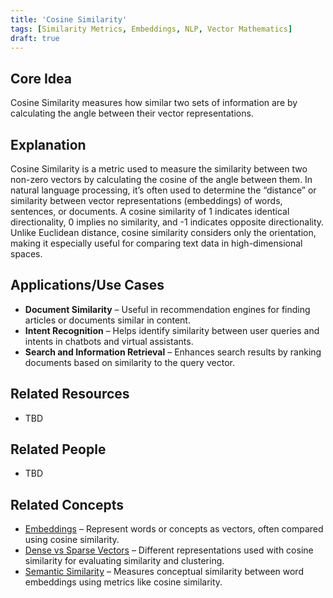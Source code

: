 ```yaml
---
title: 'Cosine Similarity'
tags: [Similarity Metrics, Embeddings, NLP, Vector Mathematics]
draft: true
---
```


## Core Idea
Cosine Similarity measures how similar two sets of information are by calculating the angle between their vector representations.

## Explanation
Cosine Similarity is a metric used to measure the similarity between two non-zero vectors by calculating the cosine of the angle between them. In natural language processing, it’s often used to determine the “distance” or similarity between vector representations (embeddings) of words, sentences, or documents. A cosine similarity of 1 indicates identical directionality, 0 implies no similarity, and -1 indicates opposite directionality. Unlike Euclidean distance, cosine similarity considers only the orientation, making it especially useful for comparing text data in high-dimensional spaces.

## Applications/Use Cases
- **Document Similarity** – Useful in recommendation engines for finding articles or documents similar in content.
- **Intent Recognition** – Helps identify similarity between user queries and intents in chatbots and virtual assistants.
- **Search and Information Retrieval** – Enhances search results by ranking documents based on similarity to the query vector.

## Related Resources
- TBD

## Related People
- TBD

## Related Concepts
- [Embeddings](../Embedding) – Represent words or concepts as vectors, often compared using cosine similarity.
- [Dense vs Sparse Vectors](../Dense_Sparse_Vectors) – Different representations used with cosine similarity for evaluating similarity and clustering.
- [Semantic Similarity](../Semantic_Similarity) – Measures conceptual similarity between word embeddings using metrics like cosine similarity.
